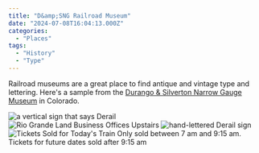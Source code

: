 ```yaml
---
title: "D&amp;SNG Railroad Museum"
date: "2024-07-08T16:04:13.000Z"
categories: 
  - "Places"
tags: 
  - "History"
  - "Type"
---
```


Railroad museums are a great place to find antique and vintage type and lettering. Here's a sample from the [Durango & Silverton Narrow Gauge Museum](https://www.durangotrain.com/dsng-museum/) in Colorado.

<img src="/img/note-images/IMG_4194-768x1024.jpeg" alt="a vertical sign that says Derail" />

<img src="/img/note-images/IMG_4193-1024x768.jpeg" alt="Rio Grande Land Business Offices Upstairs" />

<img src="/img/note-images/IMG_4197-768x1024.jpeg" alt="hand-lettered Derail sign" />

<img src="/img/note-images/IMG_4196-1024x768.jpeg" alt="Tickets Sold for Today's Train Only sold between 7 am and 9:15 am. Tickets for future dates sold after 9:15 am" />




